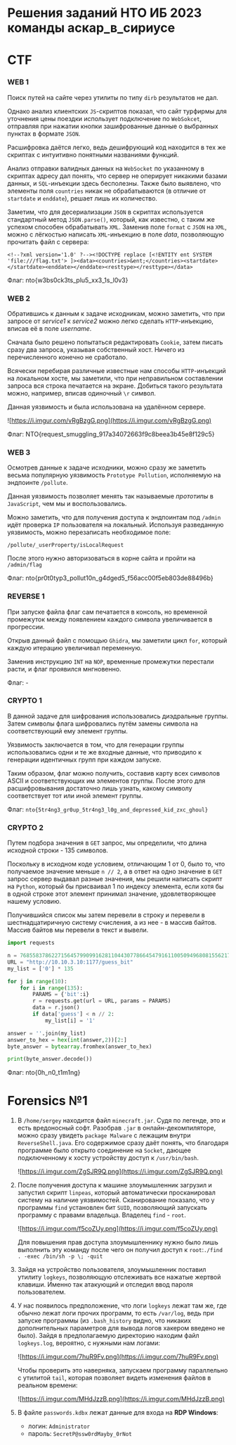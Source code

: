 # Решения заданий НТО ИБ 2023 команды аскар_в_сириусе
# CTF

### WEB 1

Поиск путей на сайте через утилиты по типу `dirb` результатов не дал.

Однако анализ клиентских `JS`-скриптов показал, что сайт турфирмы для уточнения цены поездки использует подключение по `WebSokcet`, отправляя при нажатии кнопки зашифрованные данные о выбранных пунктах в формате `JSON`.

Расшифровка даётся легко, ведь дешифрующий код находится в тех же скриптах с интуитивно понятными названиями функций.

Анализ отправки валидных данных на `WebSocket` по указанному в скриптах адресу дал понять, что сервер не оперирует никакими базами данных, и `SQL`-инъекции здесь бесполезны. Также было выявлено, что элементы поля `countries` никак не обрабатываются (в отличие от `startdate` и `enddate`), решает лишь их количество.

Заметим, что для десериализации `JSON` в скриптах используется стандартный метод `JSON.parse()`, который, как известно, с таким же успехом способен обрабатывать `XML`. Заменив поле `format` с `JSON` на `XML`, можно с лёгкостью написать `XML`-инъекцию в поле *data*, позволяющую прочитать файл с сервера:

```
<!--?xml version='1.0' ?--><!DOCTYPE replace [<!ENTITY ent SYSTEM 'file:///flag.txt'> ]><data><countries>&ent;</countries><startdate></startdate><enddate></enddate><resttype></resttype></data>
```

Флаг: nto{w3bs0ck3ts_plu5_xx3_1s_l0v3}

### WEB 2

Обратившись к данным к задаче исходникам, можно заметить, что при запросе от *service1* к *service2* можно легко сделать `HTTP`-инъекцию, вписав её в поле *username*.

Сначала было решено попытаться редактировать `Cookie`, затем писать сразу два запроса, указывая собственный хост. Ничего из перечисленного конечно не сработало.

Всячески перебирая различные известные нам способы `HTTP`-инъекций на локальном хосте, мы заметили, что при неправильном составлении запроса вся строка печатается на экране. Добиться такого результата можно, например, вписав одиночный `\r` символ.

Данная уязвимость и была использована на удалённом сервере.

![https://i.imgur.com/vRgBzgG.png](https://i.imgur.com/vRgBzgG.png)

Флаг: NTO{request_smuggling_917a34072663f9c8beea3b45e8f129c5}

### WEB 3

Осмотрев данные к задаче исходники, можно сразу же заметить весьма популярную уязвимость `Prototype Pollution`, исполняемую на эндпоинте `/pollute`.

Данная уязвимость позволяет менять так называемые *прототипы* в `JavaScript`, чем мы и воспользовались.

Можно заметить, что для получения доступа к эндпоинтам под `/admin` идёт проверка `IP` пользователя на локальный. Используя разведанную уязвимость, можно перезаписать необходимое поле:

```
/pollute/_userProperty/isLocalRequest
```

После этого нужно авторизоваться в корне сайта и пройти на `/admin/flag`

Флаг: nto{pr0t0typ3_pollut10n_g4dged5_f56acc00f5eb803de88496b}

### REVERSE 1

При запуске файла флаг сам печатается в консоль, но временной промежуток между появлением каждого символа увеличивается в прогрессии.

Открыв данный файл с помощью `Ghidra`, мы заметили цикл `for`, который каждую итерацию увеличивал переменную.

Заменив инструкцию `INT` на `NOP`, временные промежутки перестали расти, и флаг проявился мнгновенно.

Флаг: -

### CRYPTO 1

В данной задаче для шифрования использовались диэдральные группы. Затем символы флага шифровались путём замены символа на соответствующий ему элемент группы.

Уязвимость заключается в том, что для генерации группы использовались одни и те же входные данные, что приводило к генерации идентичных групп при каждом запуске.

Таким образом, флаг можно получить, составив карту всех символов ASCII и соответствующих им элементов группы. После этого для расшифровывания достаточно лишь узнать, какому символу соответствует тот или иной элемент группы.

Флаг: `nto{5tr4ng3_gr0up_5tr4ng3_l0g_and_depressed_kid_zxc_ghoul}`

### CRYPTO 2

Путем подбора значения в `GET` запрос, мы определили, что длина исходной строки - 135 символов.

Поскольку в исходном коде условием, отличающим 1 от 0, было то, что получаемое значение меньше `n // 2`, а в ответ на одно значение в `GET` запрос сервер выдавал разные значения, мы решили написать скрипт на `Python`, который бы присваивал 1 по индексу элемента, если хотя бы в одной строке этот элемент принимал значение, удовлетворяющее нашему условию.

Получившийся список мы затем перевели в строку и перевели в шестнадцатиричную систему счисления, а из нее - в массив байтов. Массив байтов мы перевели в текст и вывели.

```python
import requests

n = 76855837862271564579909916281104430778664547916110050949680815562172600053428489920125005955660483692300119473167199398238398031483701199186798126652106290443776214539999741085740776693706366480534626541140704843679109999662521747087925673035432553331712468721503398592522039548079563635224655997820326328541
URL = "http://10.10.3.10:1177/guess_bit"
my_list = ['0'] * 135

for j in range(10):
	for i in range(135):
		PARAMS = {'bit':i}
		r = requests.get(url = URL, params = PARAMS)
		data = r.json()
		if data['guess'] < n // 2:
			my_list[i] = '1'

answer = ''.join(my_list)
answer_to_hex = hex(int(answer,2))[2:]
byte_answer = bytearray.fromhex(answer_to_hex)

print(byte_answer.decode())
```

Флаг: nto{0h_n0_t1m1ng}

# Forensics №1

1. В `/home/sergey` находится файл `minecraft.jar`. Судя по легенде, это и есть вредоносный софт. Разобрав `.jar` в онлайн-декомпиляторе, можно сразу увидеть `package Malware` с лежащим внутри `ReverseShell.java`. Его содержимое сразу даёт понять, что благодаря программе было открыто соединение на `Socket`, дающее подключенному к хосту устройству доступ к `/usr/bin/bash`.
    
    ![https://i.imgur.com/ZgSJR9Q.png](https://i.imgur.com/ZgSJR9Q.png)
    
2. После получения доступа к машине злоумышленник загрузил и запустил скрипт `linpeas`, который автоматически просканировал систему на наличие уязвимостей. Сканирование показало, что у программы `find` установлен бит `SUID`, позволяющий запускать программу с правами владельца. Владелец `find` - `root`.
    
    ![https://i.imgur.com/f5coZUy.png](https://i.imgur.com/f5coZUy.png)
    
    Для повышения прав доступа злоумышленнику нужно было лишь выполнить эту команду после чего он получил доступ к `root`:`./find . -exec /bin/sh -p \; -quit`
    
3. Зайдя на устройство пользователя, злоумышленник поставил утилиту `logkeys`, позволяющую отслеживать все нажатые жертвой клавиши. Именно так атакующий и отследил ввод пароля пользователем.
4. У нас появилось предположение, что логи `logkeys` лежат там же, где обычно лежат логи прочих программ, то есть `/var/log`, ведь при запуске программы (из `.bash_history` видно, что никаких дополнительных параметров для вывода логов хакером введено не было). Зайдя в предполагаемую директорию находим файл `logkeys.log`, вероятно, с нужными нам логами:
    
    ![https://i.imgur.com/7huR9Fv.png](https://i.imgur.com/7huR9Fv.png)
    
    Чтобы проверить это наверняка, запускаем программу параллельно с утилитой `tail`, которая позволяет видеть изменения файлов в реальном времени:
    
    ![https://i.imgur.com/MHdJzzB.png](https://i.imgur.com/MHdJzzB.png)
    
5. В файле `passwords.kdbx` лежат данные для входа на **RDP Windows**:
    - логин: `Administrator`
    - пароль: `SecretP@ssw0rdMayby_0rNot`
